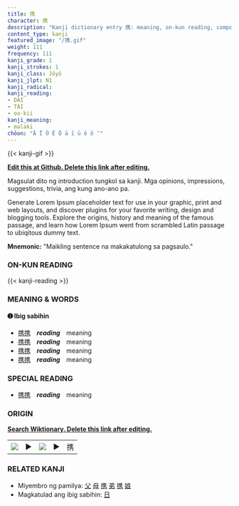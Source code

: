 ```yaml
---
title: 携
character: 携
description: "Kanji dictionary entry 携: meaning, on-kun reading, compounds, origin, related kanji"
content_type: kanji
featured_image: "/携.gif"
weight: 111
frequency: 111
kanji_grade: 1
kanji_strokes: 1
kanji_class: Jōyō
kanji_jlpt: N1
kanji_radical: 
kanji_reading: 
- DAI
- TAI
- oo-kii
kanji_meaning:
- malaki
chōon: "Ā Ī Ū Ē Ō ā ī ū ē ō ’"
---
```

[//]: # (Don't edit the line below. Kanji animated GIF code is automatically generated.)
{{< kanji-gif >}}

[//]: # (Edit below this line.)

**[Edit this at Github. Delete this link after editing.](https://github.com/tim0g/tim/tree/main/content/kanji/携/index.md)**

Magsulat dito ng introduction tungkol sa kanji. Mga opinions, impressions, suggestions, trivia, ang kung ano-ano pa.

Generate Lorem Ipsum placeholder text for use in your graphic, print and web layouts, and discover plugins for your favorite writing, design and blogging tools. Explore the origins, history and meaning of the famous passage, and learn how Lorem Ipsum went from scrambled Latin passage to ubiqitous dummy text.
 
**Mnemonic:** "Maikling sentence na makakatulong sa pagsaulo."

### ON-KUN READING

[//]: # (Don't edit the line below. ON-KUN READING code is automatically generated.)
{{< kanji-reading >}}

### MEANING & WORDS

#### ➊ **Ibig sabihin**
  - [携](../携)[携](../携)　***reading***　meaning
  - [携](../携)[携](../携)　***reading***　meaning
  - [携](../携)[携](../携)　***reading***　meaning
  - [携](../携)[携](../携)　***reading***　meaning

### SPECIAL READING
  - [携](../携)[携](../携)　***reading***　meaning

### ORIGIN

**[Search Wiktionary. Delete this link after editing.](https://wiktionary.org/wiki/携)**
<table class="kanji-table"><tr><td>
<img src="60px-携-bronze.svg.png">
</td><td>▶</td><td>
<img src="60px-携-oracle.svg.png">
</td><td>▶</td>
<td class="kanji-origin">携</td>
</tr></table>

### RELATED KANJI
- Miyembro ng pamilya: [父](../父) [母](../母) [携](../携) [弟](../弟) [携](../携) [娘](../娘)
- Magkatulad ang ibig sabihin: [日](../日)
